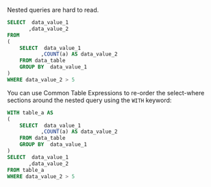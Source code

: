 Nested queries are hard to read.

```SQL
SELECT  data_value_1
       ,data_value_2
FROM
(
	SELECT  data_value_1
	       ,COUNT(a) AS data_value_2
	FROM data_table
	GROUP BY  data_value_1
)
WHERE data_value_2 > 5
```

You can use Common Table Expressions to re-order the select-where sections around the nested query using the `WITH` keyword:

```SQL
WITH table_a AS
(
	SELECT  data_value_1
	       ,COUNT(a) AS data_value_2
	FROM data_table
	GROUP BY  data_value_1
)
SELECT  data_value_1
       ,data_value_2
FROM table_a
WHERE data_value_2 > 5
```
